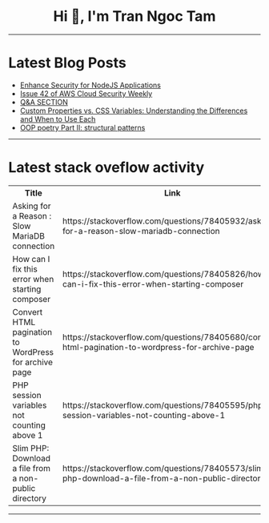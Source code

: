 <h1 align="center">Hi 👋, I'm Tran Ngoc Tam</h1>

---

# Latest Blog Posts 
<!-- BLOG-POST-LIST:START -->
- [Enhance Security for NodeJS Applications](https://dev.to/chauhoangminhnguyen/enhance-security-for-nodejs-applications-395b)
- [Issue 42 of AWS Cloud Security Weekly](https://dev.to/aws-builders/issue-42-of-aws-cloud-security-weekly-3m8b)
- [Q&amp;A SECTION](https://dev.to/pearlodi/qa-section-52di)
- [Custom Properties vs. CSS Variables: Understanding the Differences and When to Use Each](https://dev.to/ibiyeyellowe/custom-properties-vs-css-variables-understanding-the-differences-and-when-to-use-each-4om4)
- [OOP poetry Part II: structural patterns](https://dev.to/eatyourabstractions/oop-poetry-part-ii-structural-patterns-22n8)
<!-- BLOG-POST-LIST:END -->

---

# Latest stack oveflow activity
<table>
  <tr><th>Title</th><th>Link</th></tr>
  <!-- STACKOVERFLOW:START --><tr><td>Asking for a Reason : Slow MariaDB connection</td><td>https://stackoverflow.com/questions/78405932/asking-for-a-reason-slow-mariadb-connection</td></tr><tr><td>How can I fix this error when starting composer</td><td>https://stackoverflow.com/questions/78405826/how-can-i-fix-this-error-when-starting-composer</td></tr><tr><td>Convert HTML pagination to WordPress for archive page</td><td>https://stackoverflow.com/questions/78405680/convert-html-pagination-to-wordpress-for-archive-page</td></tr><tr><td>PHP session variables not counting above 1</td><td>https://stackoverflow.com/questions/78405595/php-session-variables-not-counting-above-1</td></tr><tr><td>Slim PHP: Download a file from a non-public directory</td><td>https://stackoverflow.com/questions/78405573/slim-php-download-a-file-from-a-non-public-directory</td></tr><!-- STACKOVERFLOW:END -->
</table>

---


